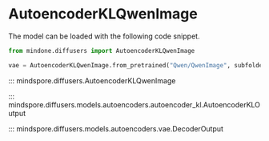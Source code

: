 <!-- Copyright 2025 The HuggingFace Team. All rights reserved.

Licensed under the Apache License, Version 2.0 (the "License"); you may not use this file except in compliance with
the License. You may obtain a copy of the License at

http://www.apache.org/licenses/LICENSE-2.0

Unless required by applicable law or agreed to in writing, software distributed under the License is distributed on
an "AS IS" BASIS, WITHOUT WARRANTIES OR CONDITIONS OF ANY KIND, either express or implied. See the License for the
specific language governing permissions and limitations under the License. -->

# AutoencoderKLQwenImage

The model can be loaded with the following code snippet.

```python
from mindone.diffusers import AutoencoderKLQwenImage

vae = AutoencoderKLQwenImage.from_pretrained("Qwen/QwenImage", subfolder="vae")
```

::: mindspore.diffusers.AutoencoderKLQwenImage

::: mindspore.diffusers.models.autoencoders.autoencoder_kl.AutoencoderKLOutput

::: mindspore.diffusers.models.autoencoders.vae.DecoderOutput
